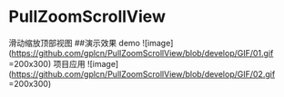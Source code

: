 # PullZoomScrollView
滑动缩放顶部视图
##演示效果
demo
![image](https://github.com/gplcn/PullZoomScrollView/blob/develop/GIF/01.gif =200x300)
项目应用
![image](https://github.com/gplcn/PullZoomScrollView/blob/develop/GIF/02.gif =200x300)
 
